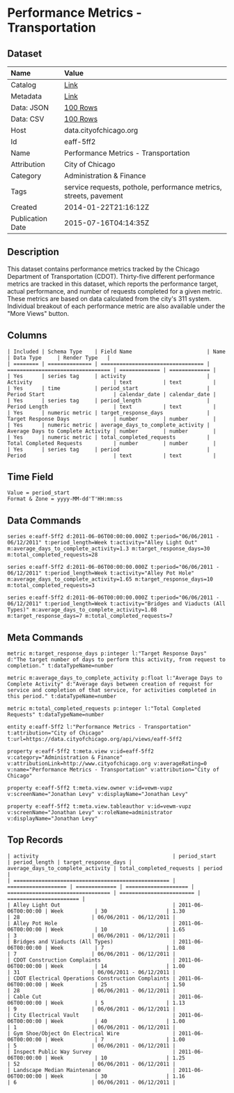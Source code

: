 # Performance Metrics - Transportation

## Dataset

| Name | Value |
| :--- | :---- |
| Catalog | [Link](https://catalog.data.gov/dataset/performance-metrics-transportation-04563) |
| Metadata | [Link](https://data.cityofchicago.org/api/views/eaff-5ff2) |
| Data: JSON | [100 Rows](https://data.cityofchicago.org/api/views/eaff-5ff2/rows.json?max_rows=100) |
| Data: CSV | [100 Rows](https://data.cityofchicago.org/api/views/eaff-5ff2/rows.csv?max_rows=100) |
| Host | data.cityofchicago.org |
| Id | eaff-5ff2 |
| Name | Performance Metrics - Transportation |
| Attribution | City of Chicago |
| Category | Administration & Finance |
| Tags | service requests, pothole, performance metrics, streets, pavement |
| Created | 2014-01-22T21:16:12Z |
| Publication Date | 2015-07-16T04:14:35Z |

## Description

This dataset contains performance metrics tracked by the Chicago Department of Transportation (CDOT). Thirty-five different performance metrics are tracked in this dataset, which reports the performance target, actual performance, and number of requests completed for a given metric. These metrics are based on data calculated from the city's 311 system. Individual breakout of each performance metric are also available under the "More Views" button.

## Columns

```ls
| Included | Schema Type    | Field Name                        | Name                              | Data Type     | Render Type   |
| ======== | ============== | ================================= | ================================= | ============= | ============= |
| Yes      | series tag     | activity                          | Activity                          | text          | text          |
| Yes      | time           | period_start                      | Period Start                      | calendar_date | calendar_date |
| Yes      | series tag     | period_length                     | Period Length                     | text          | text          |
| Yes      | numeric metric | target_response_days              | Target Response Days              | number        | number        |
| Yes      | numeric metric | average_days_to_complete_activity | Average Days to Complete Activity | number        | number        |
| Yes      | numeric metric | total_completed_requests          | Total Completed Requests          | number        | number        |
| Yes      | series tag     | period                            | Period                            | text          | text          |
```

## Time Field

```ls
Value = period_start
Format & Zone = yyyy-MM-dd'T'HH:mm:ss
```

## Data Commands

```ls
series e:eaff-5ff2 d:2011-06-06T00:00:00.000Z t:period="06/06/2011 - 06/12/2011" t:period_length=Week t:activity="Alley Light Out" m:average_days_to_complete_activity=1.3 m:target_response_days=30 m:total_completed_requests=28

series e:eaff-5ff2 d:2011-06-06T00:00:00.000Z t:period="06/06/2011 - 06/12/2011" t:period_length=Week t:activity="Alley Pot Hole" m:average_days_to_complete_activity=1.65 m:target_response_days=10 m:total_completed_requests=3

series e:eaff-5ff2 d:2011-06-06T00:00:00.000Z t:period="06/06/2011 - 06/12/2011" t:period_length=Week t:activity="Bridges and Viaducts (All Types)" m:average_days_to_complete_activity=1.08 m:target_response_days=7 m:total_completed_requests=7
```

## Meta Commands

```ls
metric m:target_response_days p:integer l:"Target Response Days" d:"The target number of days to perform this activity, from request to completion." t:dataTypeName=number

metric m:average_days_to_complete_activity p:float l:"Average Days to Complete Activity" d:"Average days between creation of request for service and completion of that service, for activities completed in this period." t:dataTypeName=number

metric m:total_completed_requests p:integer l:"Total Completed Requests" t:dataTypeName=number

entity e:eaff-5ff2 l:"Performance Metrics - Transportation" t:attribution="City of Chicago" t:url=https://data.cityofchicago.org/api/views/eaff-5ff2

property e:eaff-5ff2 t:meta.view v:id=eaff-5ff2 v:category="Administration & Finance" v:attributionLink=http://www.cityofchicago.org v:averageRating=0 v:name="Performance Metrics - Transportation" v:attribution="City of Chicago"

property e:eaff-5ff2 t:meta.view.owner v:id=vewm-vupz v:screenName="Jonathan Levy" v:displayName="Jonathan Levy"

property e:eaff-5ff2 t:meta.view.tableauthor v:id=vewm-vupz v:screenName="Jonathan Levy" v:roleName=administrator v:displayName="Jonathan Levy"
```

## Top Records

```ls
| activity                                           | period_start        | period_length | target_response_days | average_days_to_complete_activity | total_completed_requests | period                  | 
| ================================================== | =================== | ============= | ==================== | ================================= | ======================== | ======================= | 
| Alley Light Out                                    | 2011-06-06T00:00:00 | Week          | 30                   | 1.30                              | 28                       | 06/06/2011 - 06/12/2011 | 
| Alley Pot Hole                                     | 2011-06-06T00:00:00 | Week          | 10                   | 1.65                              | 3                        | 06/06/2011 - 06/12/2011 | 
| Bridges and Viaducts (All Types)                   | 2011-06-06T00:00:00 | Week          | 7                    | 1.08                              | 7                        | 06/06/2011 - 06/12/2011 | 
| CDOT Construction Complaints                       | 2011-06-06T00:00:00 | Week          | 14                   | 1.00                              | 31                       | 06/06/2011 - 06/12/2011 | 
| CDOT Electrical Operations Construction Complaints | 2011-06-06T00:00:00 | Week          | 25                   | 1.50                              | 28                       | 06/06/2011 - 06/12/2011 | 
| Cable Cut                                          | 2011-06-06T00:00:00 | Week          | 5                    | 1.13                              | 9                        | 06/06/2011 - 06/12/2011 | 
| City Electrical Vault                              | 2011-06-06T00:00:00 | Week          | 40                   | 1.00                              | 1                        | 06/06/2011 - 06/12/2011 | 
| Gym Shoe/Object On Electrical Wire                 | 2011-06-06T00:00:00 | Week          | 7                    | 1.00                              | 5                        | 06/06/2011 - 06/12/2011 | 
| Inspect Public Way Survey                          | 2011-06-06T00:00:00 | Week          | 10                   | 1.25                              | 52                       | 06/06/2011 - 06/12/2011 | 
| Landscape Median Maintenance                       | 2011-06-06T00:00:00 | Week          | 30                   | 1.16                              | 6                        | 06/06/2011 - 06/12/2011 | 
```